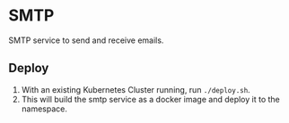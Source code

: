 # SMTP 
SMTP service to send and receive emails.

## Deploy
1. With an existing Kubernetes Cluster running, run `./deploy.sh`.
2. This will build the smtp service as a docker image and deploy it to the namespace.